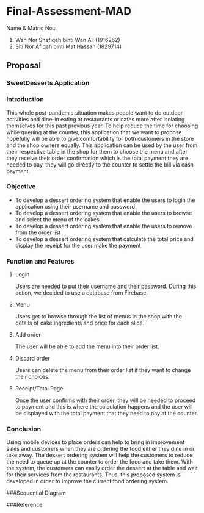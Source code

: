 # Final-Assessment-MAD

Name & Matric No.:

1. Wan Nor Shafiqah binti Wan Ali (1916262)
2. Siti Nor Afiqah binti Mat Hassan (1829714)

## Proposal

### SweetDesserts Application

### Introduction
This whole post-pandemic situation makes people want to do outdoor activities and dine-in eating at restaurants or cafes more after isolating themselves for this past previous year. To help reduce the time for choosing while queuing at the counter, this application that we want to propose hopefully will be able to give comfortability for both customers in the store and the shop owners equally. This application can be used by the user from their respective table in the shop for them to choose the menu and after they receive their order confirmation which is the total payment they are needed to pay, they will go directly to the counter to settle the bill via cash payment.   

### Objective
- To develop a dessert ordering system that enable the users to login the application using their username and password
- To develop a dessert ordering system that enable the users to browse and select  the menu of the cakes
- To develop  a dessert ordering system that enable the users to remove from the order list
- To develop a dessert ordering system that calculate the total price and display the receipt for the user make the payment

### Function and Features
1. Login

    Users are needed to put their username and their password. During this action, we decided to use a database from Firebase.
2. Menu

    Users get to browse through the list of menus in the shop with the details of cake ingredients and price for each slice.
3. Add order

    The user will be able to add the menu into their order list. 
4. Discard order

    Users can delete the menu from their order list if they want to change their choices. 
5. Receipt/Total Page

    Once the user confirms with their order, they will be needed to proceed to payment and this is where the calculation happens and the user will be displayed with the      total payment that they need to pay at the counter. 

### Conclusion
Using mobile devices to place orders can help to bring in improvement sales and customers when they are ordering the food either they dine in or take away. The dessert ordering system will help the customers  to reduce the need to queue up at the counter to order the food and take them. With the system, the customers can easily order the dessert at the table and wait for their services from the restaurants. Thus, this proposed system is developed in order to improve the current food ordering system.

###Sequential Diagram

###Reference
